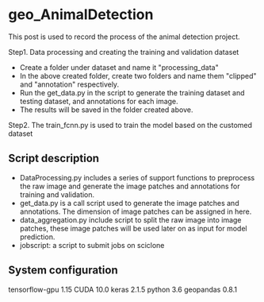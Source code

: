 # geo_AnimalDetection

This post is used to record the process of the animal detection project.

Step1. Data processing and creating the training and validation dataset
- Create a folder under dataset and name it "processing_data"
- In the above created folder, create two folders and name them "clipped" and "annotation" respectively.
- Run the get_data.py in the script to generate the training dataset and testing dataset, and annotations for each image.
- The results will be saved in the folder created above.

Step2. The train_fcnn.py is used to train the model based on the customed dataset



## Script description
- DataProcessing.py includes a series of support functions to preprocess the raw image and generate the image patches and annotations for training and validation.
- get_data.py is a call script used to generate the image patches and annotations. The dimension of image patches can be assigned in here.
- data_aggregation.py include script to split the raw image into image patches, these image patches will be used later on as input for model prediction.
- jobscript: a script to submit jobs on sciclone


## System configuration
tensorflow-gpu 1.15
CUDA 10.0
keras 2.1.5
python 3.6
geopandas 0.8.1

